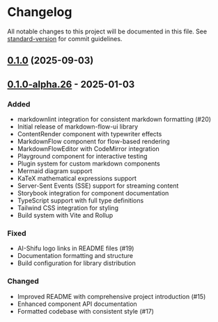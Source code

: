 # Changelog

All notable changes to this project will be documented in this file. See [standard-version](https://github.com/conventional-changelog/standard-version) for commit guidelines.

## [0.1.0](https://github.com/aiworklab/markdown-flow-ui/compare/v0.1.0-alpha.26...v0.1.0) (2025-09-03)

## [0.1.0-alpha.26] - 2025-01-03

### Added

- markdownlint integration for consistent markdown formatting (#20)
- Initial release of markdown-flow-ui library
- ContentRender component with typewriter effects
- MarkdownFlow component for flow-based rendering
- MarkdownFlowEditor with CodeMirror integration
- Playground component for interactive testing
- Plugin system for custom markdown components
- Mermaid diagram support
- KaTeX mathematical expressions support
- Server-Sent Events (SSE) support for streaming content
- Storybook integration for component documentation
- TypeScript support with full type definitions
- Tailwind CSS integration for styling
- Build system with Vite and Rollup

### Fixed

- AI-Shifu logo links in README files (#19)
- Documentation formatting and structure
- Build configuration for library distribution

### Changed

- Improved README with comprehensive project introduction (#15)
- Enhanced component API documentation
- Formatted codebase with consistent style (#17)

[0.1.0-alpha.26]: https://github.com/ai-shifu/markdown-flow-ui/releases/tag/v0.1.0-alpha.26
